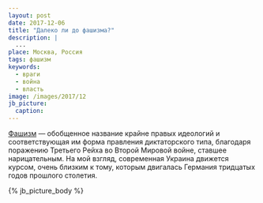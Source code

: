 ```yaml
---
layout: post
date: 2017-12-06
title: "Далеко ли до фашизма?"
description: |
  ...
place: Москва, Россия
tags: фашизм
keywords:
  - враги
  - война
  - власть
image: /images/2017/12
jb_picture:
  caption:
---
```


[Фашизм](https://ru.wikipedia.org/wiki/%D0%A4%D0%B0%D1%88%D0%B8%D0%B7%D0%BC) &mdash;
обобщенное название крайне правых идеологий и
соответствующая им форма правления диктаторского типа, благодаря поражению
Третьего Рейха во Второй Мировой войне, ставшее нарицательным. На мой взгляд,
современная Украина движется курсом, очень близким к тому, которым двигалась
Германия тридцатых годов прошлого столетия.

{% jb_picture_body %}

<!--more-->

